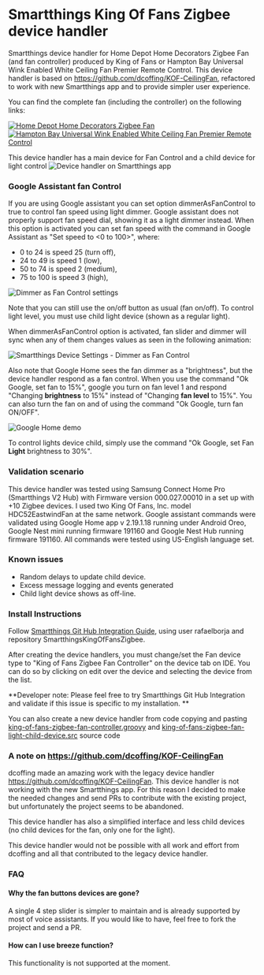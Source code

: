 # Smartthings King Of Fans Zigbee device handler
Smartthings device handler for Home Depot Home Decorators Zigbee Fan (and fan controller) produced by King of Fans or Hampton Bay Universal Wink Enabled White Ceiling Fan Premier Remote Control. This device handler is based on  https://github.com/dcoffing/KOF-CeilingFan, refactored to work with new Smartthings app and to provide simpler user experience.

You can find the complete fan (including the controller) on the following links:

[![Home Depot Home Decorators Zigbee Fan](images/home-decorators-collection-ceiling-fan.jpg)](https://www.homedepot.com/p/Home-Decorators-Collection-Gardinier-52-in-LED-Indoor-Brushed-Nickel-WINK-Enabled-Smart-Ceiling-Fan-with-Integrated-Light-Kit-with-Remote-Control-43260/206648825)
[![Hampton Bay Universal Wink Enabled White Ceiling Fan Premier Remote Control](images/hampton-bay-ceiling-fan-remotes.jpg)](https://www.homedepot.com/p/Hampton-Bay-Universal-Wink-Enabled-White-Ceiling-Fan-Premier-Remote-Control-99432/206591100)

This device handler has a main device for Fan Control and a child device for light control
![Device handler on Smartthings app](images/screenshots/screenshots.jpg)

### Google Assistant fan Control

If you are using Google assistant you can set option dimmerAsFanControl to true to control fan speed using light dimmer.
Google assistant does not properly support fan speed dial, showing it as a light dimmer instead. When this option is activated you can set fan speed with the command in Google Assistant as "Set <FAN NAME> speed to <0 to 100>", where:
  - 0 to 24 is speed 25 (turn off),
  - 24 to 49 is speed 1 (low),
  - 50 to 74 is speed 2 (medium),
  - 75 to 100 is speed 3 (high),
  
![Dimmer as Fan Control settings](images/screenshots/set_dimmer_as_fan_control_settings.jpg)


Note that you can still use the on/off button as usual (fan on/off). To control light level, you must use child light device (shown as a regular light).

When dimmerAsFanControl option is activated, fan slider and dimmer will sync when any of them changes values as seen in the following animation: 

![Smartthings Device Settings - Dimmer as Fan Control](images/screenshots/smartthings_dimmer_as_fan_control_demo.gif) 

Also note that Google Home sees the fan dimmer as a "brightness", but the device handler respond as a fan control. When you use the command "Ok Google, set fan to 15%", google you turn on fan level 1 and respond "Changing **brightness** to 15%" instead of "Changing **fan level** to 15%". You can also turn the fan on and of using the command "Ok Google, turn fan ON/OFF".

![Google Home demo](images/screenshots/google_home_fan_control.gif)

To control lights device child, simply use the command "Ok Google, set Fan **Light** brightness to 30%".


### Validation scenario 
This device handler was tested using Samsung Connect Home Pro (Smartthings V2 Hub) with Firmware version	000.027.00010 in a set up with +10 Zigbee devices. I used two King Of Fans, Inc. model HDC52EastwindFan at the same network.
Google assistant commands were validated using Google Home app  v 2.19.1.18 running under Android Oreo, Google Nest mini running  firmware 191160 and Google Nest Hub running  firmware 191160. All commands were tested using US-English language set.

### Known issues
- Random delays to update child device.
- Excess message logging and events generated
- Child light device shows as off-line.

### Install Instructions

Follow [Smartthings Git Hub Integration Guide](https://docs.smartthings.com/en/latest/tools-and-ide/github-integration.html), using user rafaelborja and repository SmartthingsKingOfFansZigbee.

After creating the device handlers, you must change/set the Fan device type to "King of Fans Zigbee Fan Controller" on the device tab on IDE. You can do so by clicking on edit over the device and selecting the device from the list.


**Developer note: Please feel free to try Smartthings Git Hub Integration and validate if this issue is specific to my installation. **

You can also create a new device handler from code copying and pasting [king-of-fans-zigbee-fan-controller.groovy](https://raw.githubusercontent.com/rafaelborja/SmartthingsKingOfFansZigbee/master/devicetypes/rafaelborja/king-of-fans-zigbee-fan-controller.src/king-of-fans-zigbee-fan-controller.groovy) and [king-of-fans-zigbee-fan-light-child-device.src](https://raw.githubusercontent.com/rafaelborja/SmartthingsKingOfFansZigbee/master/devicetypes/rafaelborja/king-of-fans-zigbee-fan-light-child-device.src/king-of-fans-zigbee-fan-light-child-device.groovy) source code

### A note on https://github.com/dcoffing/KOF-CeilingFan

dcoffing made an amazing work with the legacy device handler https://github.com/dcoffing/KOF-CeilingFan. This device handler is not working with the new Smartthings app. For this reason I decided to make the needed changes and send PRs to contribute with the existing project, but unfortunately the project seems to be abandoned. 

This device handler has also a simplified interface and less child devices (no child devices for the fan, only one for the light).

This device handler would not be possible with all work and effort from dcoffing and all that contributed to the legacy device handler.

### FAQ
#### Why the fan buttons devices are gone?
A single 4 step slider is simpler to maintain and is already supported by most of voice assistants. If you would like to have, feel free to fork the project and send a PR. 

#### How can I use breeze function?
This functionality is not supported at the moment. 
